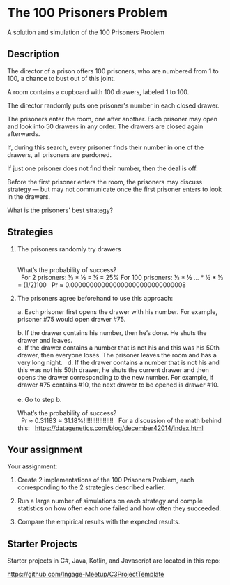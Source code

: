 # The 100 Prisoners Problem

A solution and simulation of the 100 Prisoners Problem

## Description

The director of a prison offers 100 prisoners, who are numbered from 1 to 100, a chance to bust out of this joint. 

A room contains a cupboard with 100 drawers, labeled 1 to 100. 

The director randomly puts one prisoner's number in each closed drawer. 

The prisoners enter the room, one after another. Each prisoner may open and look into 50 drawers in any order. The drawers are closed again afterwards. 

If, during this search, every prisoner finds their number in one of the drawers, all prisoners are pardoned. 

If just one prisoner does not find their number, then the deal is off.

Before the first prisoner enters the room, the prisoners may discuss strategy — but may not communicate once the first prisoner enters to look in the drawers. 

What is the prisoners' best strategy?

## Strategies

1. The prisoners randomly try drawers     
    &nbsp;

    What’s the probability of success?  
    &nbsp;
    For 2 prisoners: ½ * ½ = ¼ = 25%
    For 100 prisoners: ½ * ½ … * ½ * ½ = (1/2)100
    &nbsp;
    Pr ≈ 0.000000000000000000000000000008
    <br/>
2. The prisoners agree beforehand to use this approach:

    a. Each prisoner first opens the drawer with his number. For example, prisoner #75 would open drawer #75.
    &nbsp;
  
    b. If the drawer contains his number, then he’s done. He shuts the drawer and leaves.
    &nbsp;  
    c. If the drawer contains a number that is not his and this was his 50th drawer, then everyone loses. The prisoner leaves the room and has a very long night.
    &nbsp;
    d. If the drawer contains a number that is not his and this was not his 50th drawer, he shuts the current drawer and then opens the drawer corresponding to the new number. For example, if drawer #75 contains #10, the next drawer to be opened is drawer #10.  
    &nbsp;    
    e. Go to step b.
    &nbsp;

    What’s the probability of success?  
    &nbsp;
    Pr ≈ 0.31183 ≈ 31.18%!!!!!!!!!!!!!!!!!
    &nbsp;
    For a discussion of the math behind this:
    &nbsp;
    https://datagenetics.com/blog/december42014/index.html
    &nbsp;

## Your assignment

Your assignment:

1. Create 2 implementations of the 100 Prisoners Problem, each corresponding to the 2 strategies described earlier.

2. Run a large number of simulations on each strategy and compile statistics on how often each one failed and how often they succeeded.

3. Compare the empirical results with the expected results.


## Starter Projects

Starter projects in C#, Java, Kotlin, and Javascript are located in this repo:

https://github.com/Ingage-Meetup/C3ProjectTemplate
